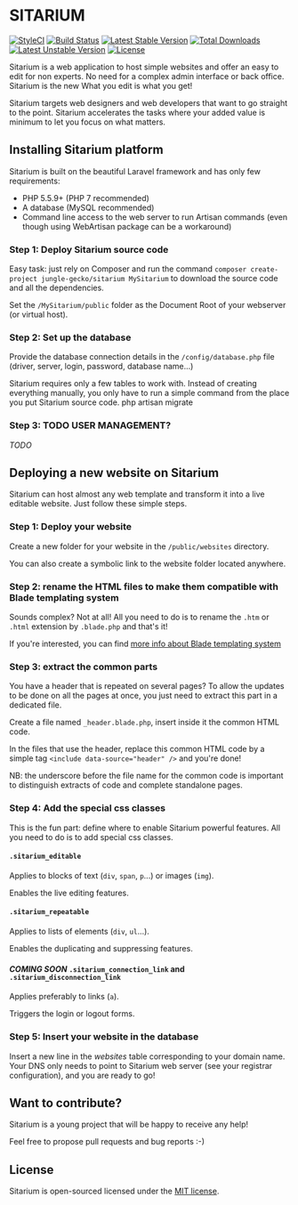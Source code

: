 # SITARIUM

[![StyleCI](https://styleci.io/repos/60374517/shield?style=flat)](https://styleci.io/repos/60374517)
[![Build Status](https://travis-ci.org/jungle-gecko/sitarium.svg)](https://travis-ci.org/jungle-gecko/sitarium)
[![Latest Stable Version](https://poser.pugx.org/jungle-gecko/sitarium/v/stable)](https://packagist.org/packages/jungle-gecko/sitarium)
[![Total Downloads](https://poser.pugx.org/jungle-gecko/sitarium/downloads)](https://packagist.org/packages/jungle-gecko/sitarium)
[![Latest Unstable Version](https://poser.pugx.org/jungle-gecko/sitarium/v/unstable)](https://packagist.org/packages/jungle-gecko/sitarium)
[![License](https://poser.pugx.org/jungle-gecko/sitarium/license)](https://packagist.org/packages/jungle-gecko/sitarium)

Sitarium is a web application to host simple websites and offer an easy to edit for non experts. No need for a complex admin interface or back office. Sitarium is the new What you edit is what you get!

Sitarium targets web designers and web developers that want to go straight to the point. Sitarium accelerates the tasks where your added value is minimum to let you focus on what matters.

## Installing Sitarium platform

Sitarium is built on the beautiful Laravel framework and has only few requirements: 
- PHP 5.5.9+ (PHP 7 recommended)
- A database (MySQL recommended)
- Command line access to the web server to run Artisan commands (even though using WebArtisan package can be a workaround) 

### Step 1: Deploy Sitarium source code

Easy task: just rely on Composer and run the command `composer create-project jungle-gecko/sitarium MySitarium` to download the source code and all the dependencies.

Set the `/MySitarium/public` folder as the Document Root of your webserver (or virtual host).

### Step 2: Set up the database

Provide the database connection details in the `/config/database.php` file (driver, server, login, password, database name...)

Sitarium requires only a few tables to work with. Instead of creating everything manually, you only have to run a simple command from the place you put Sitarium source code.
php artisan migrate

### Step 3: TODO USER MANAGEMENT?

_TODO_

## Deploying a new website on Sitarium

Sitarium can host almost any web template and transform it into a live editable website. Just follow these simple steps.

### Step 1: Deploy your website

Create a new folder for your website in the `/public/websites` directory.

You can also create a symbolic link to the website folder located anywhere.

### Step 2: rename the HTML files to make them compatible with Blade templating system

Sounds complex? Not at all! All you need to do is to rename the `.htm` or `.html` extension by `.blade.php` and that's it!

If you're interested, you can find [more info about Blade templating system](https://laravel.com/docs/5.2/blade)

### Step 3: extract the common parts

You have a header that is repeated on several pages? To allow the updates to be done on all the pages at once, you just need to extract this part in a dedicated file.

Create a file named `_header.blade.php`, insert inside it the common HTML code.

In the files that use the header, replace this common HTML code by a simple tag `<include data-source="header" />` and you're done!

NB: the underscore before the file name for the common code is important to distinguish extracts of code and complete standalone pages.

### Step 4: Add the special css classes

This is the fun part: define where to enable Sitarium powerful features. All you need to do is to add special css classes.

#### `.sitarium_editable`

Applies to blocks of text (`div`, `span`, `p`...) or images (`img`).

Enables the live editing features.

#### `.sitarium_repeatable`

Applies to lists of elements (`div`, `ul`...).

Enables the duplicating and suppressing features.

#### *COMING SOON* `.sitarium_connection_link` and `.sitarium_disconnection_link`

Applies preferably to links (`a`).

Triggers the login or logout forms.

### Step 5: Insert your website in the database

Insert a new line in the _websites_ table corresponding to your domain name. Your DNS only needs to point to Sitarium web server (see your registrar configuration), and you are ready to go! 

## Want to contribute?

Sitarium is a young project that will be happy to receive any help!

Feel free to propose pull requests and bug reports :-)

## License

Sitarium is open-sourced licensed under the [MIT license](http://opensource.org/licenses/MIT).
